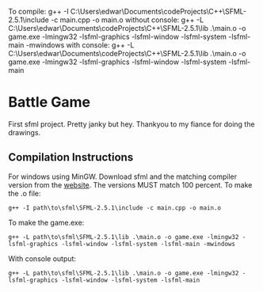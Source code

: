 To compile:
g++ -I C:\Users\edwar\Documents\codeProjects\C++\SFML-2.5.1\include -c main.cpp -o main.o
without console:
g++ -L C:\Users\edwar\Documents\codeProjects\C++\SFML-2.5.1\lib .\main.o -o game.exe -lmingw32 -lsfml-graphics -lsfml-window -lsfml-system -lsfml-main -mwindows
with console:
g++ -L C:\Users\edwar\Documents\codeProjects\C++\SFML-2.5.1\lib .\main.o -o game.exe -lmingw32 -lsfml-graphics -lsfml-window -lsfml-system -lsfml-main

# Battle Game
First sfml project. Pretty janky but hey.
Thankyou to my fiance for doing the drawings.
## Compilation Instructions
For windows using MinGW. Download sfml and the matching compiler version
from the [website](https://www.sfml-dev.org/download/sfml/2.5.1/). The versions MUST
match 100 percent. 
To make the .o file:
```
g++ -I path\to\sfml\SFML-2.5.1\include -c main.cpp -o main.o
```
To make the game.exe:
```
g++ -L path\to\sfml\SFML-2.5.1\lib .\main.o -o game.exe -lmingw32 -lsfml-graphics -lsfml-window -lsfml-system -lsfml-main -mwindows
```
With console output:

```
g++ -L path\to\sfml\SFML-2.5.1\lib .\main.o -o game.exe -lmingw32 -lsfml-graphics -lsfml-window -lsfml-system -lsfml-main
```


